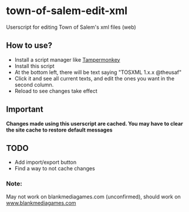 # town-of-salem-edit-xml
Userscript for editing Town of Salem's xml files (web)

## How to use?
- Install a script manager like [Tampermonkey](https://tampermonkey.net)
- Install this script
- At the bottom left, there will be text saying "TOSXML 1.x.x @theusaf"
- Click it and see all current texts, and edit the ones you want in the second column.
- Reload to see changes take effect

## Important
**Changes made using this userscript are cached. You may have to clear the site cache to restore default messages**

## TODO
- Add import/export button
- Find a way to not cache changes

### Note:
May not work on blankmediagames.com (unconfirmed), should work on www.blankmediagames.com
